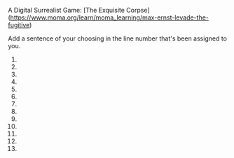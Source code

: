A Digital Surrealist Game: [The Exquisite Corpse] (https://www.moma.org/learn/moma_learning/max-ernst-levade-the-fugitive)

Add a sentence of your choosing in the line number that's been assigned to you. 

1.

2.

3.

4.

5.

6.

7.

8.

9.

10.

11.

12.

13.
